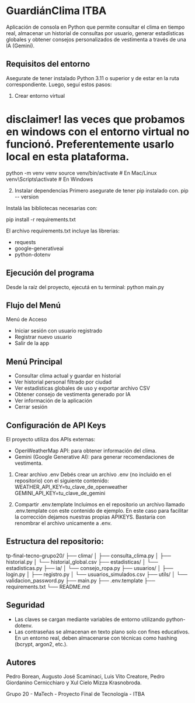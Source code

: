 # GuardiánClima ITBA

Aplicación de consola en Python que permite consultar el clima en tiempo real, almacenar un historial de consultas por usuario, generar estadísticas globales y obtener consejos personalizados de vestimenta a través de una IA (Gemini).


## Requisitos del entorno

Asegurate de tener instalado Python 3.11 o superior y de estar en la ruta correspondiente. Luego, seguí estos pasos:

1. Crear entorno virtual
# disclaimer! las veces que probamos en windows con el entorno virtual no funcionó. Preferentemente usarlo local en esta plataforma.
python -m venv venv
source venv/bin/activate  # En Mac/Linux
venv\Scripts\activate     # En Windows

2. Instalar dependencias
Primero asegurate de tener pip instalado con.
pip -- version

Instalá las bibliotecas necesarias con:

pip install -r requirements.txt

El archivo requirements.txt incluye las librerias:
- requests
- google-generativeai
- python-dotenv

## Ejecución del programa
Desde la raíz del proyecto, ejecutá en tu terminal:
python main.py

## Flujo del Menú
Menú de Acceso
- Iniciar sesión con usuario registrado
- Registrar nuevo usuario
- Salir de la app

## Menú Principal
- Consultar clima actual y guardar en historial
- Ver historial personal filtrado por ciudad
- Ver estadísticas globales de uso y exportar archivo CSV
- Obtener consejo de vestimenta generado por IA
- Ver información de la aplicación
- Cerrar sesión

## Configuración de API Keys
El proyecto utiliza dos APIs externas:
- OpenWeatherMap API: para obtener información del clima.
- Gemini (Google Generative AI): para generar recomendaciones de vestimenta.

1. Crear archivo .env
Debés crear un archivo .env (no incluido en el repositorio) con el siguiente contenido:
WEATHER_API_KEY=tu_clave_de_openweather
GEMINI_API_KEY=tu_clave_de_gemini

2. Compartir .env.template
Incluimos en el repositorio un archivo llamado .env.template con este contenido de ejemplo. En este caso para facilitar la corrección dejamos nuestras propias APIKEYS. Bastaría con renombrar el archivo unicamente a .env.

## Estructura del repositorio:
tp-final-tecno-grupo20/
├── clima/
│   ├── consulta_clima.py
│   ├── historial.py
│   └── historial_global.csv
├── estadisticas/
│   └── estadisticas.py
├── ia/
│   └── consejo_ropa.py
├── usuarios/
│   ├── login.py
│   ├── registro.py
│   └── usuarios_simulados.csv
├── utils/
│   └── validacion_password.py
├── main.py
├── .env.template
├── requirements.txt
└── README.md

## Seguridad
- Las claves se cargan mediante variables de entorno utilizando python-dotenv.
- Las contraseñas se almacenan en texto plano solo con fines educativos. En un entorno real, deben almacenarse con técnicas como hashing (bcrypt, argon2, etc.).

## Autores
Pedro Borean, Augusto José Scaminaci, Luis Vito Creatore, Pedro Giordanino Cernicchiaro y Xul Cielo Mizza Krasnobroda.

Grupo 20 - MaTech - Proyecto Final de Tecnología - ITBA